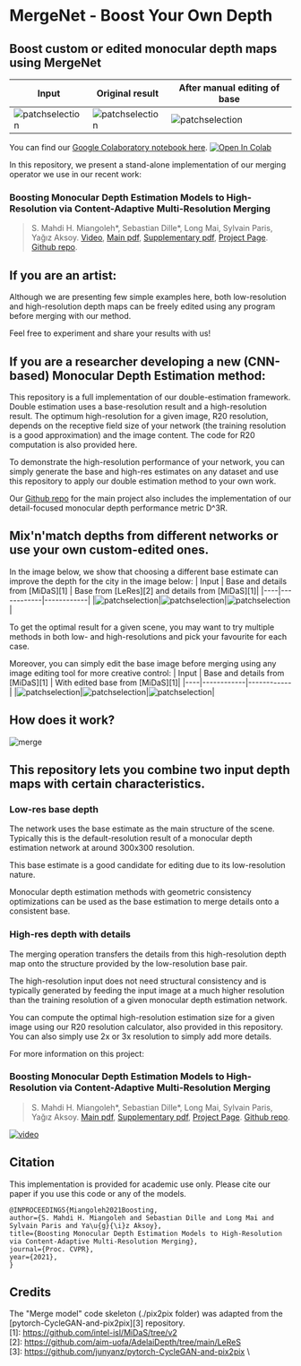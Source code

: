 # MergeNet - Boost Your Own Depth

## Boost custom or edited monocular depth maps using MergeNet


| Input | Original result | After manual editing of base|
|----|------------|------------|
|![patchselection](./figures/lunch_rgb.jpg)|![patchselection](./figures/lunch_orig.png)|![patchselection](./figures/lunch_edited.png)|

You can find our [Google Colaboratory notebook here](./colab/byod.ipynb).   [![Open In Colab](https://colab.research.google.com/assets/colab-badge.svg)](https://colab.research.google.com/github/compphoto/BoostYourOwnDepth/blob/main/colab/byod.ipynb)

In this repository, we present a stand-alone implementation of our merging operator we use in our recent work:

### Boosting Monocular Depth Estimation Models to High-Resolution via Content-Adaptive Multi-Resolution Merging 
> S. Mahdi H. Miangoleh\*, Sebastian Dille\*, Long Mai, Sylvain Paris, Yağız Aksoy.
> [Video](https://www.youtube.com/watch?v=lDeI17pHlqo),
> [Main pdf](http://yaksoy.github.io/papers/CVPR21-HighResDepth.pdf),
> [Supplementary pdf](http://yaksoy.github.io/papers/CVPR21-HighResDepth-Supp.pdf),
> [Project Page](http://yaksoy.github.io/highresdepth/).
> [Github repo](https://github.com/compphoto/BoostingMonocularDepth).



## If you are an artist:

Although we are presenting few simple examples here, both low-resolution and high-resolution depth maps can be freely edited using any program before merging with our method.

Feel free to experiment and share your results with us!

## If you are a researcher developing a new (CNN-based) Monocular Depth Estimation method:

This repository is a full implementation of our double-estimation framework. Double estimation uses a base-resolution result and a high-resolution result. The optimum high-resolution for a given image, R20 resolution, depends on the receptive field size of your network (the training resolution is a good approximation) and the image content. The code for R20 computation is also provided here.

To demonstrate the high-resolution performance of your network, you can simply generate the base and high-res estimates on any dataset and use this repository to apply our double estimation method to your own work.

Our [Github repo](https://github.com/compphoto/BoostingMonocularDepth) for the main project also includes the implementation of our detail-focused monocular depth performance metric D^3R.



## Mix'n'match depths from different networks or use your own custom-edited ones. 
In the image below, we show that choosing a different base estimate can improve the depth for the city in the image below:
| Input | Base and details from [MiDaS][1] | Base from [LeRes][2] and details from [MiDaS][1]|
|----|------------|------------|
|![patchselection](./figures/lunch_rgb.jpg)|![patchselection](./figures/lunch_orig.png)|![patchselection](./figures/Lunch_mix.png)|

To get the optimal result for a given scene, you may want to try multiple methods in both low- and high-resolutions and pick your favourite for each case.

Moreover, you can simply edit the base image before merging using any image editing tool for more creative control:
| Input | Base and details from [MiDaS][1] | With edited base from [MiDaS][1]|
|----|------------|------------|
|![patchselection](./figures/lunch_rgb.jpg)|![patchselection](./figures/lunch_orig.png)|![patchselection](./figures/lunch_edited.png)|



## How does it work?

![merge](./figures/merge.png)

## This repository lets you combine two input depth maps with certain characteristics.

### Low-res base depth

The network uses the base estimate as the main structure of the scene. Typically this is the default-resolution result of a monocular depth estimation network at around 300x300 resolution. 

This base estimate is a good candidate for editing due to its low-resolution nature.

Monocular depth estimation methods with geometric consistency optimizations can be used as the base estimation to merge details onto a consistent base.

### High-res depth with details

The merging operation transfers the details from this high-resolution depth map onto the structure provided by the low-resolution base pair.

The high-resolution input does not need structural consistency and is typically generated by feeding the input image at a much higher resolution than the training resolution of a given monocular depth estimation network.

You can compute the optimal high-resolution estimation size for a given image using our R20 resolution calculator, also provided in this repository. You can also simply use 2x or 3x resolution to simply add more details.




For more information on this project:
### Boosting Monocular Depth Estimation Models to High-Resolution via Content-Adaptive Multi-Resolution Merging 

> S. Mahdi H. Miangoleh\*, Sebastian Dille\*, Long Mai, Sylvain Paris, Yağız Aksoy.
> [Main pdf](http://yaksoy.github.io/papers/CVPR21-HighResDepth.pdf),
> [Supplementary pdf](http://yaksoy.github.io/papers/CVPR21-HighResDepth-Supp.pdf),
> [Project Page](http://yaksoy.github.io/highresdepth/).
> [Github repo](https://github.com/compphoto/BoostingMonocularDepth).

[![video](./figures/video_thumbnail.jpg)](https://www.youtube.com/watch?v=lDeI17pHlqo)

## Citation

This implementation is provided for academic use only. Please cite our paper if you use this code or any of the models.
```
@INPROCEEDINGS{Miangoleh2021Boosting,
author={S. Mahdi H. Miangoleh and Sebastian Dille and Long Mai and Sylvain Paris and Ya\u{g}{\i}z Aksoy},
title={Boosting Monocular Depth Estimation Models to High-Resolution via Content-Adaptive Multi-Resolution Merging},
journal={Proc. CVPR},
year={2021},
}
```

## Credits

The "Merge model" code skeleton (./pix2pix folder) was adapted from the [pytorch-CycleGAN-and-pix2pix][3] repository.\
[1]: https://github.com/intel-isl/MiDaS/tree/v2 \
[2]: https://github.com/aim-uofa/AdelaiDepth/tree/main/LeReS \
[3]: https://github.com/junyanz/pytorch-CycleGAN-and-pix2pix \





